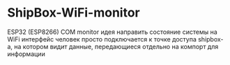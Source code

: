 # ShipBox-WiFi-monitor
 ESP32 (ESP8266) COM monitor
 идея направить состояние системы на WiFi интерфейс
человек просто подключается к точке доступа shipbox-а, на котором видит данные, передающиеся отдельно на компорт для информации

